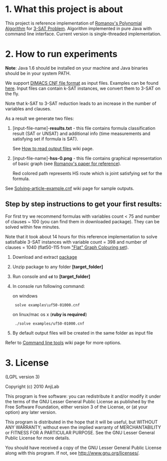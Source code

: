 # 1. What this project is about

This project is reference implementation of [Romanov's Polynomial Algorithm](http://romvf.wordpress.com/)
for [3-SAT Problem](http://en.wikipedia.org/wiki/Boolean_satisfiability_problem#3-satisfiability). 
Algorithm implemented in pure Java with command line interface. 
Current version is single-threaded implementation.

# 2. How to run experiments

__Note__: Java 1.6 should be installed on your machine and Java 
binaries should be in your system PATH.

We support [DIMACS CNF file format](http://logic.pdmi.ras.ru/~basolver/dimacs.html)
as input files. Examples can be found [here](http://www.cs.ubc.ca/~hoos/SATLIB/benchm.html).
Input files can contain k-SAT instances, we convert them to 3-SAT on the fly. 

Note that k-SAT to 3-SAT reduction leads to an increase in the 
number of variables and clauses.

As a result we generate two files:

1.  [input-file-name]-__results.txt__ - this file contains formula 
     classification result (SAT or UNSAT) and additional info (time
     measurements and satisfying set if formula is SAT). 

     See [How to read output files](https://github.com/anjlab/sat3/wiki/How-to-read-output-files)
     wiki page.
     
2.  [input-file-name]-__hss-0.png__ - this file contains graphical 
    representation of basic graph (see [Romanov's paper for reference](http://arxiv.org/abs/1011.3944)).
    
    Red colored path represents HS route which is joint satisfying set 
    for the formula.


See [Solving-article-example.cnf](https://github.com/anjlab/sat3/wiki/Solving-article-example.cnf)
wiki page for sample outputs.
  
## Step by step instructions to get your first results:

For first try we recommend formulas with variables count < 75 and number
of clauses ~ 100 (you can find them in downloaded package). They can be 
solved within few minutes. 

Note that it took about 14 hours for this reference implementation to 
solve satisfiable 3-SAT instances with variable count = 398 and
number of clauses = 1040 (flat50-115 from 
["Flat" Graph Colouring set](http://www.cs.ubc.ca/~hoos/SATLIB/benchm.html)).

1. Download and extract [package](https://github.com/downloads/anjlab/sat3/3-sat-experiment-1.0.3-bin.zip)
2. Unzip package to any folder __[target_folder]__
3. Run console and __`cd`__ to __[target_folder]__
4. In console run following command:

   on windows

        solve examples\uf50-01000.cnf
       
   on linux/mac os x (__ruby is required__)
    
        ./solve examples/uf50-01000.cnf
      
5. By default output files will be created in the same folder as input 
   file

Refer to [Command line tools](https://github.com/anjlab/sat3/wiki/Command-line-tools)
wiki page for more options.

# 3. License
(LGPL version 3)

Copyright (c) 2010 AnjLab

This program is free software: you can redistribute it and/or modify
it under the terms of the GNU Lesser General Public License as published by
the Free Software Foundation, either version 3 of the License, or
(at your option) any later version.

This program is distributed in the hope that it will be useful,
but WITHOUT ANY WARRANTY; without even the implied warranty of
MERCHANTABILITY or FITNESS FOR A PARTICULAR PURPOSE.  See the
GNU Lesser General Public License for more details.

You should have received a copy of the GNU Lesser General Public License
along with this program.  If not, see <http://www.gnu.org/licenses/>.